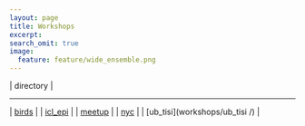 ```yaml
---
layout: page
title: Workshops
excerpt:
search_omit: true
image:
  feature: feature/wide_ensemble.png
---
```


| directory |
_____________
| [birds](workshops/birds/) |
| [icl_epi](workshops/icl_epi/) |
| [meetup](workshops/meetup/) |
| [nyc](workshops/nyc/) |
| [ub_tisi](workshops/ub_tisi	/) |


